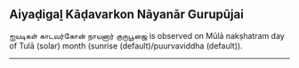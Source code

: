 ## Aiyaḍigaḻ Kāḍavarkon Nāyanār Gurupūjai
ஐயடிகள் காடவர்கோன் நாயனார் குருபூஜை is observed on Mūlā nakṣhatram day of Tulā (solar) month (sunrise (default)/puurvaviddha (default)).



---
